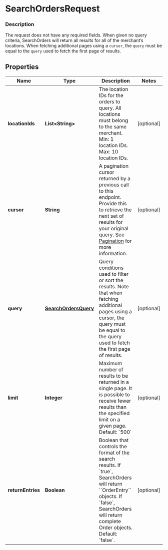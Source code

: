 
# SearchOrdersRequest

### Description

The request does not have any required fields. When given no query criteria, SearchOrders will return all results for all of the merchant’s locations. When fetching additional pages using a `cursor`, the `query` must be equal to the `query` used to fetch the first page of results.

## Properties
Name | Type | Description | Notes
------------ | ------------- | ------------- | -------------
**locationIds** | **List&lt;String&gt;** | The location IDs for the orders to query. All locations must belong to the same merchant.  Min: 1 location IDs.  Max: 10 location IDs. |  [optional]
**cursor** | **String** | A pagination cursor returned by a previous call to this endpoint. Provide this to retrieve the next set of results for your original query. See [Pagination](https://developer.squareup.com/docs/basics/api101/pagination) for more information. |  [optional]
**query** | [**SearchOrdersQuery**](SearchOrdersQuery.md) | Query conditions used to filter or sort the results. Note that when fetching additional pages using a cursor, the query must be equal to the query used to fetch the first page of results. |  [optional]
**limit** | **Integer** | Maximum number of results to be returned in a single page. It is possible to receive fewer results than the specified limit on a given page.  Default: &#x60;500&#x60; |  [optional]
**returnEntries** | **Boolean** | Boolean that controls the format of the search results. If &#x60;true&#x60;, SearchOrders will return &#x60;&#x60;OrderEntry&#x60;&#x60; objects. If &#x60;false&#x60;, SearchOrders will return complete Order objects.  Default: &#x60;false&#x60;. |  [optional]



